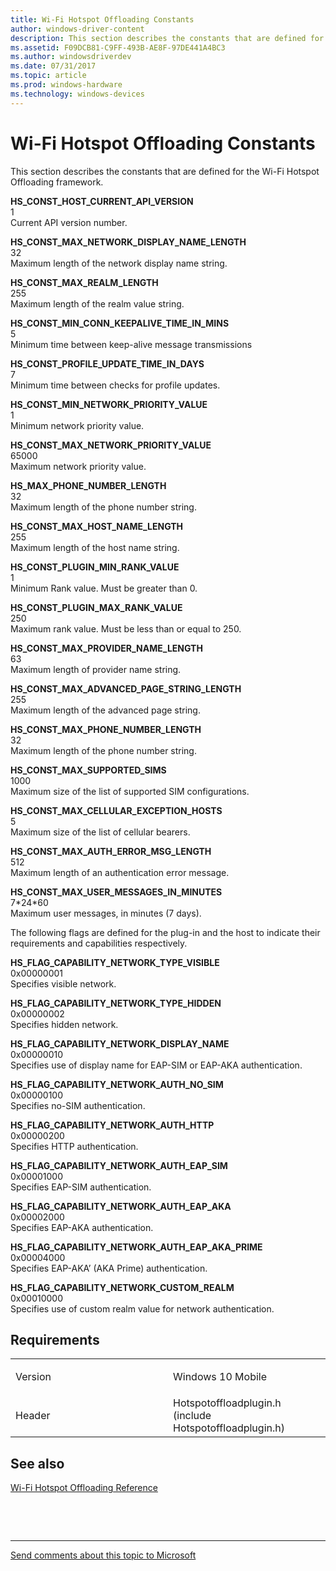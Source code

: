```yaml
---
title: Wi-Fi Hotspot Offloading Constants
author: windows-driver-content
description: This section describes the constants that are defined for the Wi-Fi Hotspot Offloading framework.
ms.assetid: F09DCB81-C9FF-493B-AE8F-97DE441A4BC3
ms.author: windowsdriverdev
ms.date: 07/31/2017 
ms.topic: article
ms.prod: windows-hardware
ms.technology: windows-devices
---
```


# Wi-Fi Hotspot Offloading Constants


This section describes the constants that are defined for the Wi-Fi Hotspot Offloading framework.

<a href="" id="hs-const-host-current-api-version"></a>**HS\_CONST\_HOST\_CURRENT\_API\_VERSION**  
1  
Current API version number.

<a href="" id="hs-const-max-network-display-name-length"></a>**HS\_CONST\_MAX\_NETWORK\_DISPLAY\_NAME\_LENGTH**  
32  
Maximum length of the network display name string.

<a href="" id="hs-const-max-realm-length"></a>**HS\_CONST\_MAX\_REALM\_LENGTH**  
255  
Maximum length of the realm value string.

<a href="" id="hs-const-min-conn-keepalive-time-in-mins"></a>**HS\_CONST\_MIN\_CONN\_KEEPALIVE\_TIME\_IN\_MINS**  
5  
Minimum time between keep-alive message transmissions

<a href="" id="hs-const-profile-update-time-in-days"></a>**HS\_CONST\_PROFILE\_UPDATE\_TIME\_IN\_DAYS**  
7  
Minimum time between checks for profile updates.

<a href="" id="hs-const-min-network-priority-value"></a>**HS\_CONST\_MIN\_NETWORK\_PRIORITY\_VALUE**  
1  
Minimum network priority value.

<a href="" id="hs-const-max-network-priority-value"></a>**HS\_CONST\_MAX\_NETWORK\_PRIORITY\_VALUE**  
65000  
Maximum network priority value.

<a href="" id="hs-max-phone-number-length"></a>**HS\_MAX\_PHONE\_NUMBER\_LENGTH**  
32  
Maximum length of the phone number string.

<a href="" id="hs-const-max-host-name-length"></a>**HS\_CONST\_MAX\_HOST\_NAME\_LENGTH**  
255  
Maximum length of the host name string.

<a href="" id="hs-const-plugin-min-rank-value"></a>**HS\_CONST\_PLUGIN\_MIN\_RANK\_VALUE**  
1  
Minimum Rank value. Must be greater than 0.

<a href="" id="hs-const-plugin-max-rank-value"></a>**HS\_CONST\_PLUGIN\_MAX\_RANK\_VALUE**  
250  
Maximum rank value. Must be less than or equal to 250.

<a href="" id="hs-const-max-provider-name-length"></a>**HS\_CONST\_MAX\_PROVIDER\_NAME\_LENGTH**  
63  
Maximum length of provider name string.

<a href="" id="hs-const-max-advanced-page-string-length"></a>**HS\_CONST\_MAX\_ADVANCED\_PAGE\_STRING\_LENGTH**  
255  
Maximum length of the advanced page string.

<a href="" id="hs-const-max-phone-number-length"></a>**HS\_CONST\_MAX\_PHONE\_NUMBER\_LENGTH**  
32  
Maximum length of the phone number string.

<a href="" id="hs-const-max-supported-sims"></a>**HS\_CONST\_MAX\_SUPPORTED\_SIMS**  
1000  
Maximum size of the list of supported SIM configurations.

<a href="" id="hs-const-max-cellular-exception-hosts"></a>**HS\_CONST\_MAX\_CELLULAR\_EXCEPTION\_HOSTS**  
5  
Maximum size of the list of cellular bearers.

<a href="" id="hs-const-max-auth-error-msg-length"></a>**HS\_CONST\_MAX\_AUTH\_ERROR\_MSG\_LENGTH**  
512  
Maximum length of an authentication error message.

<a href="" id="hs-const-max-user-messages-in-minutes"></a>**HS\_CONST\_MAX\_USER\_MESSAGES\_IN\_MINUTES**  
7\*24\*60  
Maximum user messages, in minutes (7 days).

The following flags are defined for the plug-in and the host to indicate their requirements and capabilities respectively.

<a href="" id="hs-flag-capability-network-type-visible"></a>**HS\_FLAG\_CAPABILITY\_NETWORK\_TYPE\_VISIBLE**  
0x00000001  
Specifies visible network.

<a href="" id="hs-flag-capability-network-type-hidden"></a>**HS\_FLAG\_CAPABILITY\_NETWORK\_TYPE\_HIDDEN**  
0x00000002  
Specifies hidden network.

<a href="" id="hs-flag-capability-network-display-name"></a>**HS\_FLAG\_CAPABILITY\_NETWORK\_DISPLAY\_NAME**  
0x00000010  
Specifies use of display name for EAP-SIM or EAP-AKA authentication.

<a href="" id="hs-flag-capability-network-auth-no-sim"></a>**HS\_FLAG\_CAPABILITY\_NETWORK\_AUTH\_NO\_SIM**  
0x00000100  
Specifies no-SIM authentication.

<a href="" id="hs-flag-capability-network-auth-http"></a>**HS\_FLAG\_CAPABILITY\_NETWORK\_AUTH\_HTTP**  
0x00000200  
Specifies HTTP authentication.

<a href="" id="hs-flag-capability-network-auth-eap-sim"></a>**HS\_FLAG\_CAPABILITY\_NETWORK\_AUTH\_EAP\_SIM**  
0x00001000  
Specifies EAP-SIM authentication.

<a href="" id="hs-flag-capability-network-auth-eap-aka"></a>**HS\_FLAG\_CAPABILITY\_NETWORK\_AUTH\_EAP\_AKA**  
0x00002000  
Specifies EAP-AKA authentication.

<a href="" id="hs-flag-capability-network-auth-eap-aka-prime"></a>**HS\_FLAG\_CAPABILITY\_NETWORK\_AUTH\_EAP\_AKA\_PRIME**  
0x00004000  
Specifies EAP-AKA’ (AKA Prime) authentication.

<a href="" id="hs-flag-capability-network-custom-realm"></a>**HS\_FLAG\_CAPABILITY\_NETWORK\_CUSTOM\_REALM**  
0x00010000  
Specifies use of custom realm value for network authentication.

Requirements
------------

<table>
<colgroup>
<col width="50%" />
<col width="50%" />
</colgroup>
<tbody>
<tr class="odd">
<td><p>Version</p></td>
<td><p>Windows 10 Mobile</p></td>
</tr>
<tr class="even">
<td><p>Header</p></td>
<td>Hotspotoffloadplugin.h (include Hotspotoffloadplugin.h)</td>
</tr>
</tbody>
</table>

## See also


[Wi-Fi Hotspot Offloading Reference](wi-fi-hotspot-offloading-reference.md)

 

 


--------------------
[Send comments about this topic to Microsoft](mailto:wsddocfb@microsoft.com?subject=Documentation%20feedback%20%5Bnetvista\netvista%5D:%20Wi-Fi%20Hotspot%20Offloading%20Constants%20%20RELEASE:%20%287/31/2017%29&body=%0A%0APRIVACY%20STATEMENT%0A%0AWe%20use%20your%20feedback%20to%20improve%20the%20documentation.%20We%20don't%20use%20your%20email%20address%20for%20any%20other%20purpose,%20and%20we'll%20remove%20your%20email%20address%20from%20our%20system%20after%20the%20issue%20that%20you're%20reporting%20is%20fixed.%20While%20we're%20working%20to%20fix%20this%20issue,%20we%20might%20send%20you%20an%20email%20message%20to%20ask%20for%20more%20info.%20Later,%20we%20might%20also%20send%20you%20an%20email%20message%20to%20let%20you%20know%20that%20we've%20addressed%20your%20feedback.%0A%0AFor%20more%20info%20about%20Microsoft's%20privacy%20policy,%20see%20http://privacy.microsoft.com/default.aspx. "Send comments about this topic to Microsoft")


